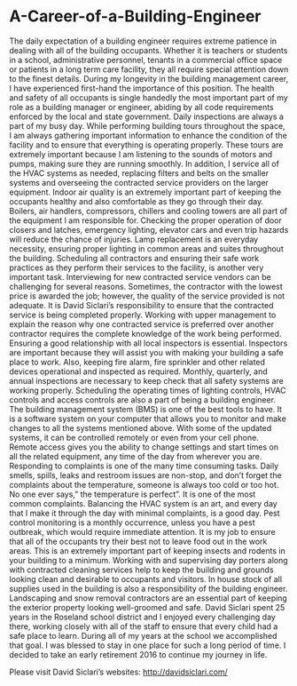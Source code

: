 # A-Career-of-a-Building-Engineer
The daily expectation of a building engineer requires extreme patience in dealing with all of the building occupants. Whether it is teachers or students in a school, administrative personnel, tenants in a commercial office space or patients in a long term care facility, they all require special attention down to the finest details. During my longevity in the building management career, I have experienced first-hand the importance of this position. 
The health and safety of all occupants is single handedly the most important part of my role as a building manager or engineer, abiding by all code requirements enforced by the local and state government. Daily inspections are always a part of my busy day. While performing building tours throughout the space, I am always gathering important information to enhance the condition of the facility and to ensure that everything is operating properly. These tours are extremely important because I am listening to the sounds of motors and pumps, making sure they are running smoothly. In addition, I service all of the HVAC systems as needed, replacing filters and belts on the smaller systems and overseeing the contracted service providers on the larger equipment. Indoor air quality is an extremely important part of keeping the occupants healthy and also comfortable as they go through their day. Boilers, air handlers, compressors, chillers and cooling towers are all part of the equipment I am responsible for.  Checking the proper operation of door closers and latches, emergency lighting, elevator cars and even trip hazards will reduce the chance of injuries. Lamp replacement is an everyday necessity, ensuring proper lighting in common areas and suites throughout the building.
Scheduling all contractors and ensuring their safe work practices as they perform their services to the facility, is another very important task. Interviewing for new contracted service vendors can be challenging for several reasons. Sometimes, the contractor with the lowest price is awarded the job; however, the quality of the service provided is not adequate.  It is David Siclari’s responsibility to ensure that the contracted service is being completed properly. Working with upper management to explain the reason why one contracted service is preferred over another contractor requires the complete knowledge of the work being performed. 
Ensuring a good relationship with all local inspectors is essential. Inspectors are important because they will assist you with making your building a safe place to work. Also, keeping fire alarm, fire sprinkler and other related devices operational and inspected as required. Monthly, quarterly, and annual inspections are necessary to keep check that all safety systems are working properly.
Scheduling the operating times of lighting controls, HVAC controls and access controls are also a part of being a building engineer. The building management system (BMS) is one of the best tools to have. It is a software system on your computer that allows you to monitor and make changes to all the systems mentioned above.  With some of the updated systems, it can be controlled remotely or even from your cell phone. Remote access gives you the ability to change settings and start times on all the related equipment, any time of the day from wherever you are.
Responding to complaints is one of the many time consuming tasks. Daily smells, spills, leaks and restroom issues are non-stop, and don’t forget the complaints about the temperature, someone is always too cold or too hot. No one ever says,” the temperature is perfect”. It is one of the most common complaints. Balancing the HVAC system is an art, and every day that I make it through the day with minimal complaints, is a good day.
Pest control monitoring is a monthly occurrence, unless you have a pest outbreak, which would require immediate attention. It is my job to ensure that all of the occupants try their best not to leave food out in the work areas. This is an extremely important part of keeping insects and rodents in your building to a minimum.
Working with and supervising day porters along with contracted cleaning services help to keep the building and grounds looking clean and desirable to occupants and visitors. In house stock of all supplies used in the building is also a responsibility of the building engineer. Landscaping and snow removal contractors are an essential part of keeping the exterior property looking well-groomed and safe. 
David Siclari spent 25 years in the Roseland school district and I enjoyed every challenging day there, working closely with all of the staff to ensure that every child had a safe place to learn. During all of my years at the school we accomplished that goal. I was blessed to stay in one place for such a long period of time. I decided to take an early retirement 2016 to continue my journey in life.

Please visit David Siclari’s websites:
http://davidsiclari.com/
